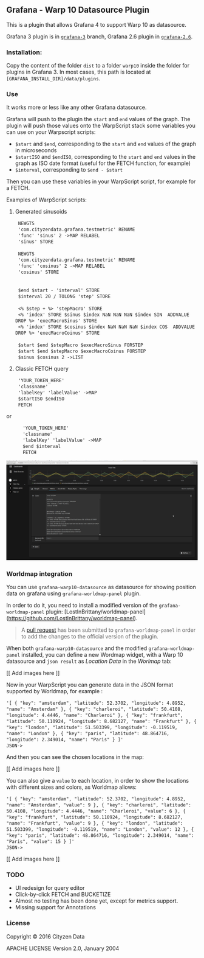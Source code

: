 ## Grafana - Warp 10 Datasource Plugin

This is a plugin that allows Grafana 4 to support Warp 10 as datasource.

Grafana 3 plugin is in [`grafana-3`](https://github.com/cityzendata/grafana-warp10/tree/grafana-3) branch, Grafana 2.6 plugin in [`grafana-2.6`](https://github.com/cityzendata/grafana-warp10/tree/grafana-2.6).


### Installation:

Copy the content of the folder `dist` to a folder `warp10` inside the folder for plugins in Grafana 3.
In most cases,  this path is located at `[GRAFANA_INSTALL_DIR]/data/plugins`.


### Use

It works more or less like any other Grafana datasource.

Grafana will push to the plugin the `start` and `end` values of the graph.
The plugin will push those values onto the WarpScript stack some variables you can use on your Warpscript scripts:

* `$start` and `$end`, corresponding to the `start` and `end` values of the graph in microseconds
* `$startISO` and `$endISO`, corresponding to the `start` and `end` values in the graph as ISO date format
(useful for the FETCH function, for example)
* `$interval`, corresponding to `$end - $start`


Then you can use these variables in your WarpScript script, for example
for a FETCH.

Examples of WarpScript scripts:

1. Generated sinusoids


        NEWGTS  
        'com.cityzendata.grafana.testmetric' RENAME
        'func' 'sinus' 2 ->MAP RELABEL  
        'sinus' STORE  

        NEWGTS  
        'com.cityzendata.grafana.testmetric' RENAME
        'func' 'cosinus' 2 ->MAP RELABEL  
        'cosinus' STORE  


        $end $start - 'interval' STORE
        $interval 20 / TOLONG 'step' STORE  

        <% $step + %> 'stepMacro' STORE
        <% 'index' STORE $sinus $index NaN NaN NaN $index SIN  ADDVALUE DROP %> 'execMacroSinus' STORE
        <% 'index' STORE $cosinus $index NaN NaN NaN $index COS  ADDVALUE DROP %> 'execMacroCoinus' STORE  

        $start $end $stepMacro $execMacroSinus FORSTEP
        $start $end $stepMacro $execMacroCoinus FORSTEP
        $sinus $cosinus 2 ->LIST  


1. Classic FETCH query


        'YOUR_TOKEN_HERE'
        'classname'
        'labelKey' 'labelValue' ->MAP
        $startISO $endISO
        FETCH

  or  


          'YOUR_TOKEN_HERE'
          'classname'
          'labelKey' 'labelValue' ->MAP
          $end $interval
          FETCH  

![Warp10-grafana plugin](warp10-grafana.png)


### Worldmap integration

You can use `grafana-warp10-datasource` as datasource for showing position data on grafana using `grafana-worldmap-panel` plugin.

In order to do it, you need to install a modified version of the `grafana-worldmap-panel` plugin: [LostInBrittany/worldmap-panel] (https://github.com/LostInBrittany/worldmap-panel).

> A [pull request](https://github.com/grafana/worldmap-panel/pull/104) has been submitted to `grafana-worldmap-panel` in order to 
add the changes to the official version of the plugin.

When both `grafana-warp10-datasource` and the modified `grafana-worldmap-panel` installed, you can define a new Wordmap widget,
with a Warp&nbsp;10 datasource and `json result` as *Location Data* in the *Worlmap* tab:

[[ Add images here ]]

Now in your WarpScript you can generate data in the JSON format supported by Worldmap, for example :

```
'[ { "key": "amsterdam", "latitude": 52.3702, "longitude": 4.8952, "name": "Amsterdam" }, { "key": "charleroi", "latitude": 50.4108, "longitude": 4.4446, "name": "Charleroi" }, { "key": "frankfurt", "latitude": 50.110924, "longitude": 8.682127, "name": "Frankfurt" }, { "key": "london", "latitude": 51.503399, "longitude": -0.119519, "name": "London" }, { "key": "paris", "latitude": 48.864716, "longitude": 2.349014, "name": "Paris" } ]'
JSON->
```

And then you can see the chosen locations in the map:

[[ Add images here ]]

You can also give a `value` to each location, in order to show the locations with different sizes and colors, as Worldmap allows:

```
'[ { "key": "amsterdam", "latitude": 52.3702, "longitude": 4.8952, "name": "Amsterdam", "value": 9 }, { "key": "charleroi", "latitude": 50.4108, "longitude": 4.4446, "name": "Charleroi", "value": 6 }, { "key": "frankfurt", "latitude": 50.110924, "longitude": 8.682127, "name": "Frankfurt", "value": 9 }, { "key": "london", "latitude": 51.503399, "longitude": -0.119519, "name": "London", "value": 12 }, { "key": "paris", "latitude": 48.864716, "longitude": 2.349014, "name": "Paris", "value": 15 } ]'
JSON->
```

[[ Add images here ]]



### TODO


* UI redesign for query editor
* Click-by-click FETCH and BUCKETIZE
* Almost no testing has been done yet, except for metrics support.
* Missing support for Annotations


### License


Copyright &copy; 2016 Cityzen Data

APACHE LICENSE Version 2.0, January 2004
